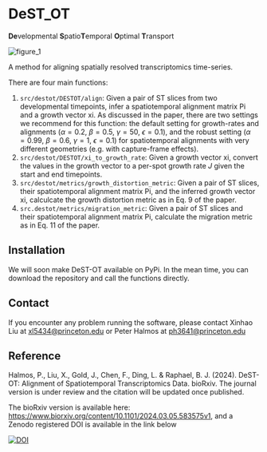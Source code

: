 # DeST_OT
**De**velopmental **S**patio**T**emporal **O**ptimal **T**ransport

![figure_1](https://github.com/raphael-group/DeST_OT/blob/main/fig1.png)

A method for aligning spatially resolved transcriptomics time-series. 


There are four main functions:
1. `src/destot/DESTOT/align`: Given a pair of ST slices from two developmental timepoints, infer a spatiotemporal alignment matrix Pi and a growth vector xi. As discussed in the paper, there are two settings we recommend for this function: the default setting for growth-rates and alignments ($\alpha = 0.2$, $\beta = 0.5$, $\gamma = 50$, $\epsilon = 0.1$), and the robust setting ($\alpha = 0.99$, $\beta = 0.6$, $\gamma = 1$, $\epsilon = 0.1$) for spatiotemporal alignments with very different geometries (e.g. with capture-frame effects).
2. `src/destot/DESTOT/xi_to_growth_rate`: Given a growth vector xi, convert the values in the growth vector to a per-spot growth rate $J$ given the start and end timepoints.
3. `src/destot/metrics/growth_distortion_metric`: Given a pair of ST slices, their spatiotemporal alignment matrix Pi, and the inferred growth vector xi, calculcate the growth distortion metric as in Eq. 9 of the paper.
4. `src.destot/metrics/migration_metric`: Given a pair of ST slices and their spatiotemporal alignment matrix Pi, calculate the migration metric as in Eq. 11 of the paper.

## Installation
We will soon make DeST-OT available on PyPi. In the mean time, you can download the repository and call the functions directly.

## Contact
If you encounter any problem running the software, please contact Xinhao Liu at xl5434@princeton.edu or Peter Halmos at ph3641@princeton.edu

## Reference
Halmos, P., Liu, X., Gold, J., Chen, F., Ding, L. & Raphael, B. J. (2024). DeST-OT: Alignment of Spatiotemporal Transcriptomics Data. bioRxiv.
The journal version is under review and the citation will be updated once published.

The bioRxiv version is available here: <https://www.biorxiv.org/content/10.1101/2024.03.05.583575v1>, and a Zenodo registered DOI is available in the link below

[![DOI](https://zenodo.org/badge/714103322.svg)](https://zenodo.org/doi/10.5281/zenodo.13769696)

